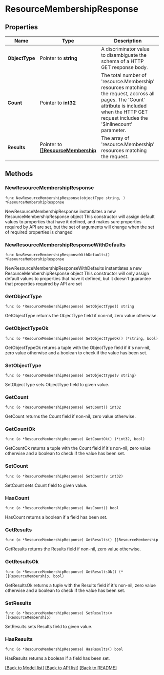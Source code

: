 # ResourceMembershipResponse

## Properties

Name | Type | Description | Notes
------------ | ------------- | ------------- | -------------
**ObjectType** | Pointer to **string** | A discriminator value to disambiguate the schema of a HTTP GET response body. | 
**Count** | Pointer to **int32** | The total number of &#39;resource.Membership&#39; resources matching the request, accross all pages. The &#39;Count&#39; attribute is included when the HTTP GET request includes the &#39;$inlinecount&#39; parameter. | [optional] 
**Results** | Pointer to [**[]ResourceMembership**](resource.Membership.md) | The array of &#39;resource.Membership&#39; resources matching the request. | [optional] 

## Methods

### NewResourceMembershipResponse

`func NewResourceMembershipResponse(objectType string, ) *ResourceMembershipResponse`

NewResourceMembershipResponse instantiates a new ResourceMembershipResponse object
This constructor will assign default values to properties that have it defined,
and makes sure properties required by API are set, but the set of arguments
will change when the set of required properties is changed

### NewResourceMembershipResponseWithDefaults

`func NewResourceMembershipResponseWithDefaults() *ResourceMembershipResponse`

NewResourceMembershipResponseWithDefaults instantiates a new ResourceMembershipResponse object
This constructor will only assign default values to properties that have it defined,
but it doesn't guarantee that properties required by API are set

### GetObjectType

`func (o *ResourceMembershipResponse) GetObjectType() string`

GetObjectType returns the ObjectType field if non-nil, zero value otherwise.

### GetObjectTypeOk

`func (o *ResourceMembershipResponse) GetObjectTypeOk() (*string, bool)`

GetObjectTypeOk returns a tuple with the ObjectType field if it's non-nil, zero value otherwise
and a boolean to check if the value has been set.

### SetObjectType

`func (o *ResourceMembershipResponse) SetObjectType(v string)`

SetObjectType sets ObjectType field to given value.


### GetCount

`func (o *ResourceMembershipResponse) GetCount() int32`

GetCount returns the Count field if non-nil, zero value otherwise.

### GetCountOk

`func (o *ResourceMembershipResponse) GetCountOk() (*int32, bool)`

GetCountOk returns a tuple with the Count field if it's non-nil, zero value otherwise
and a boolean to check if the value has been set.

### SetCount

`func (o *ResourceMembershipResponse) SetCount(v int32)`

SetCount sets Count field to given value.

### HasCount

`func (o *ResourceMembershipResponse) HasCount() bool`

HasCount returns a boolean if a field has been set.

### GetResults

`func (o *ResourceMembershipResponse) GetResults() []ResourceMembership`

GetResults returns the Results field if non-nil, zero value otherwise.

### GetResultsOk

`func (o *ResourceMembershipResponse) GetResultsOk() (*[]ResourceMembership, bool)`

GetResultsOk returns a tuple with the Results field if it's non-nil, zero value otherwise
and a boolean to check if the value has been set.

### SetResults

`func (o *ResourceMembershipResponse) SetResults(v []ResourceMembership)`

SetResults sets Results field to given value.

### HasResults

`func (o *ResourceMembershipResponse) HasResults() bool`

HasResults returns a boolean if a field has been set.


[[Back to Model list]](../README.md#documentation-for-models) [[Back to API list]](../README.md#documentation-for-api-endpoints) [[Back to README]](../README.md)



